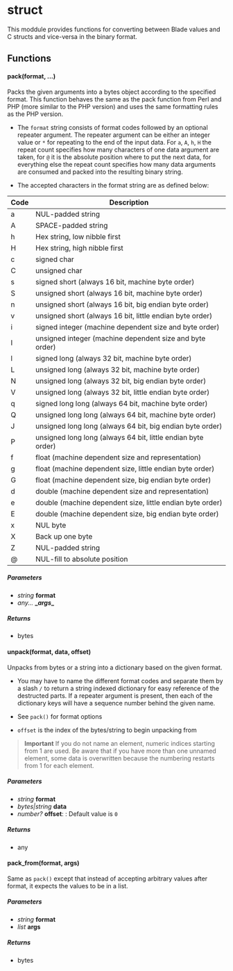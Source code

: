 # struct

This moddule provides functions for converting between Blade values and C 
structs and vice-versa in the binary format.

## Functions

#### pack(format, ...)

Packs the given arguments into a bytes object according to the specified format. 
This function behaves the same as the pack function from Perl and PHP (more similar 
to the PHP version) and uses the same formatting rules as the PHP version.

-  The `format` string consists of format codes followed by an optional repeater argument. 
   The repeater argument can be either an integer value or `*` for repeating to the end of the 
   input data. For `a`, `A`, `h`, `H` the repeat count specifies how many characters of one data 
   argument are taken, for `@` it is the absolute position where to put the next data, for 
   everything else the repeat count specifies how many data arguments are consumed and packed 
   into the resulting binary string.

- The accepted characters in the format string are as defined below:

 Code  | Description 
 ------|-------------
 a     | NUL-padded string 
 A     | SPACE-padded string 
 h     | Hex string, low nibble first 
 H     | Hex string, high nibble first 
 c     | signed char 
 C     | unsigned char 
 s     | signed short (always 16 bit, machine byte order) 
 S     | unsigned short (always 16 bit, machine byte order) 
 n     | unsigned short (always 16 bit, big endian byte order) 
 v     | unsigned short (always 16 bit, little endian byte order) 
 i     | signed integer (machine dependent size and byte order) 
 I     | unsigned integer (machine dependent size and byte order) 
 l     | signed long (always 32 bit, machine byte order) 
 L     | unsigned long (always 32 bit, machine byte order) 
 N     | unsigned long (always 32 bit, big endian byte order) 
 V     | unsigned long (always 32 bit, little endian byte order) 
 q     | signed long long (always 64 bit, machine byte order) 
 Q     | unsigned long long (always 64 bit, machine byte order) 
 J     | unsigned long long (always 64 bit, big endian byte order) 
 P     | unsigned long long (always 64 bit, little endian byte order) 
 f     | float (machine dependent size and representation) 
 g     | float (machine dependent size, little endian byte order) 
 G     | float (machine dependent size, big endian byte order) 
 d     | double (machine dependent size and representation) 
 e     | double (machine dependent size, little endian byte order) 
 E     | double (machine dependent size, big endian byte order) 
 x     | NUL byte 
 X     | Back up one byte 
 Z     | NUL-padded string 
 @     | NUL-fill to absolute position

##### Parameters

- _string_ **format**
- _any..._ **\__args__**

##### Returns

- bytes



#### unpack(format, data, offset)

Unpacks from bytes or a string into a dictionary based on the given format.

-  You may have to name the different format codes and separate them by a slash `/` 
   to return a string indexed dictionary for easy reference of the destructed parts. 
   If a repeater argument is present, then each of the dictionary keys will have a 
   sequence number behind the given name.

-  See `pack()` for format options
-  `offset` is the index of the bytes/string to begin unpacking from

> **Important**
> If you do not name an element, numeric indices starting from 1 are used. Be aware 
> that if you have more than one unnamed element, some data is overwritten because the 
> numbering restarts from 1 for each element.

##### Parameters

- _string_ **format**
- _bytes|string_ **data**
- _number?_ **offset**: : Default value is `0`

##### Returns

- any



#### pack\_from(format, args)

Same as `pack()` except that instead of accepting arbitrary values after 
format, it expects the values to be in a list.

##### Parameters

- _string_ **format**
- _list_ **args**

##### Returns

- bytes



